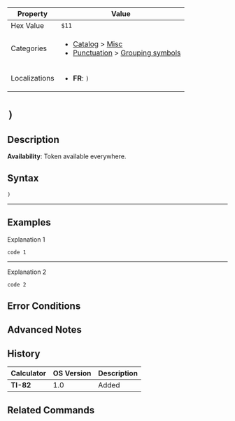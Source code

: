 | Property      | Value |
|---------------|-------|
| Hex Value     | `$11`|
| Categories    | <ul><li>[Catalog](<../categories/Catalog.md>) > [Misc](<../categories/Catalog.md#Misc>)</li><li>[Punctuation](<../categories/Punctuation.md>) > [Grouping symbols](<../categories/Punctuation.md#Grouping symbols>)</li></ul> |
| Localizations | <ul><li><b>FR</b>: `)`</li></ul> |

# `)`

## Description



<b>Availability</b>: Token available everywhere.

## Syntax
`)`

<hr>

## Examples

Explanation 1
```ti-basic
code 1
```
---
Explanation 2
```ti-basic
code 2
```

## Error Conditions


## Advanced Notes


## History
| Calculator | OS Version | Description |
|------------|------------|-------------|
| <b>TI-82</b> | 1.0 | Added |

## Related Commands

